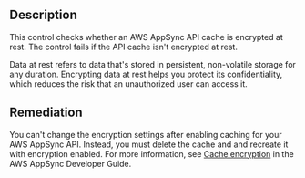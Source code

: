 ## Description

This control checks whether an AWS AppSync API cache is encrypted at rest. The control fails if the API cache isn't encrypted at rest.

Data at rest refers to data that's stored in persistent, non-volatile storage for any duration. Encrypting data at rest helps you protect its confidentiality, which reduces the risk that an unauthorized user can access it.

## Remediation

You can't change the encryption settings after enabling caching for your AWS AppSync API. Instead, you must delete the cache and and recreate it with encryption enabled. For more information, see [Cache encryption](https://docs.aws.amazon.com/appsync/latest/devguide/enabling-caching.html#caching-encryption) in the AWS AppSync Developer Guide.
